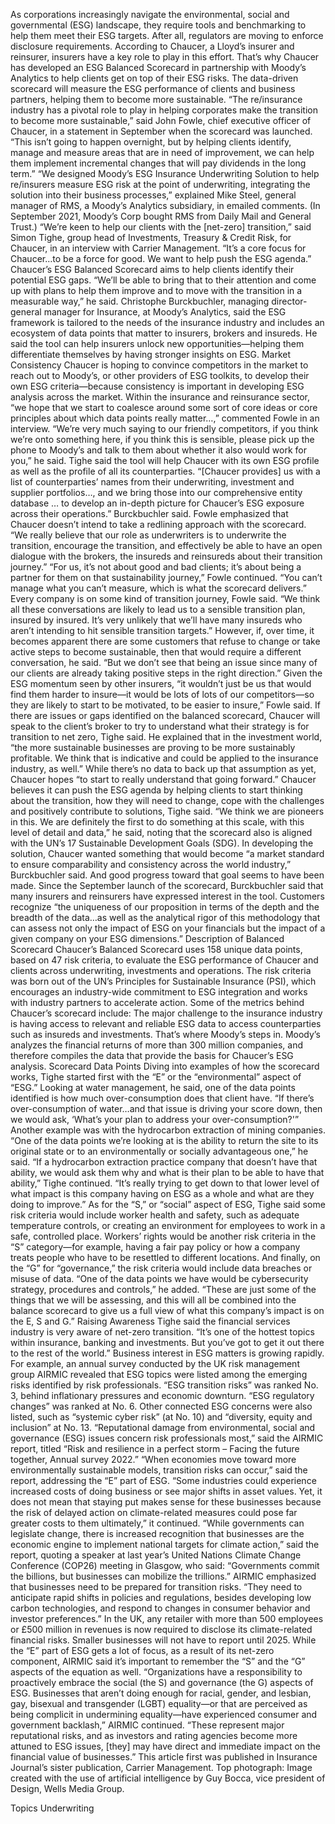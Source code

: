 As corporations increasingly navigate the environmental, social and governmental (ESG) landscape, they require tools and benchmarking to help them meet their ESG targets. After all, regulators are moving to enforce disclosure requirements.
According to Chaucer, a Lloyd’s insurer and reinsurer, insurers have a key role to play in this effort. That’s why Chaucer has developed an ESG Balanced Scorecard in partnership with Moody’s Analytics to help clients get on top of their ESG risks. The data-driven scorecard will measure the ESG performance of clients and business partners, helping them to become more sustainable.
“The re/insurance industry has a pivotal role to play in helping corporates make the transition to become more sustainable,” said John Fowle, chief executive officer of Chaucer, in a statement in September when the scorecard was launched. “This isn’t going to happen overnight, but by helping clients identify, manage and measure areas that are in need of improvement, we can help them implement incremental changes that will pay dividends in the long term.”
“We designed Moody’s ESG Insurance Underwriting Solution to help re/insurers measure ESG risk at the point of underwriting, integrating the solution into their business processes,” explained Mike Steel, general manager of RMS, a Moody’s Analytics subsidiary, in emailed comments. (In September 2021, Moody’s Corp bought RMS from Daily Mail and General Trust.)
“We’re keen to help our clients with the [net-zero] transition,” said Simon Tighe, group head of Investments, Treasury & Credit Risk, for Chaucer, in an interview with Carrier Management. “It’s a core focus for Chaucer…to be a force for good. We want to help push the ESG agenda.”
Chaucer’s ESG Balanced Scorecard aims to help clients identify their potential ESG gaps. “We’ll be able to bring that to their attention and come up with plans to help them improve and to move with the transition in a measurable way,” he said.
Christophe Burckbuchler, managing director-general manager for Insurance, at Moody’s Analytics, said the ESG framework is tailored to the needs of the insurance industry and includes an ecosystem of data points that matter to insurers, brokers and insureds. He said the tool can help insurers unlock new opportunities—helping them differentiate themselves by having stronger insights on ESG.
Market Consistency
Chaucer is hoping to convince competitors in the market to reach out to Moody’s, or other providers of ESG toolkits, to develop their own ESG criteria—because consistency is important in developing ESG analysis across the market. Within the insurance and reinsurance sector, “we hope that we start to coalesce around some sort of core ideas or core principles about which data points really matter…,” commented Fowle in an interview.
“We’re very much saying to our friendly competitors, if you think we’re onto something here, if you think this is sensible, please pick up the phone to Moody’s and talk to them about whether it also would work for you,” he said.
Tighe said the tool will help Chaucer with its own ESG profile as well as the profile of all its counterparties.
“[Chaucer provides] us with a list of counterparties’ names from their underwriting, investment and supplier portfolios…, and we bring those into our comprehensive entity database … to develop an in-depth picture for Chaucer’s ESG exposure across their operations.” Burckbuchler said.
Fowle emphasized that Chaucer doesn’t intend to take a redlining approach with the scorecard. “We really believe that our role as underwriters is to underwrite the transition, encourage the transition, and effectively be able to have an open dialogue with the brokers, the insureds and reinsureds about their transition journey.”
“For us, it’s not about good and bad clients; it’s about being a partner for them on that sustainability journey,” Fowle continued. “You can’t manage what you can’t measure, which is what the scorecard delivers.”
Every company is on some kind of transition journey, Fowle said. “We think all these conversations are likely to lead us to a sensible transition plan, insured by insured. It’s very unlikely that we’ll have many insureds who aren’t intending to hit sensible transition targets.”
However, if, over time, it becomes apparent there are some customers that refuse to change or take active steps to become sustainable, then that would require a different conversation, he said. “But we don’t see that being an issue since many of our clients are already taking positive steps in the right direction.”
Given the ESG momentum seen by other insurers, “it wouldn’t just be us that would find them harder to insure—it would be lots of lots of our competitors—so they are likely to start to be motivated, to be easier to insure,” Fowle said.
If there are issues or gaps identified on the balanced scorecard, Chaucer will speak to the client’s broker to try to understand what their strategy is for transition to net zero, Tighe said.
He explained that in the investment world, “the more sustainable businesses are proving to be more sustainably profitable. We think that is indicative and could be applied to the insurance industry, as well.” While there’s no data to back up that assumption as yet, Chaucer hopes “to start to really understand that going forward.”
Chaucer believes it can push the ESG agenda by helping clients to start thinking about the transition, how they will need to change, cope with the challenges and positively contribute to solutions, Tighe said.
“We think we are pioneers in this. We are definitely the first to do something at this scale, with this level of detail and data,” he said, noting that the scorecard also is aligned with the UN’s 17 Sustainable Development Goals (SDG).
In developing the solution, Chaucer wanted something that would become “a market standard to ensure comparability and consistency across the world industry,” Burckbuchler said.
And good progress toward that goal seems to have been made. Since the September launch of the scorecard, Burckbuchler said that many insurers and reinsurers have expressed interest in the tool. Customers recognize “the uniqueness of our proposition in terms of the depth and the breadth of the data…as well as the analytical rigor of this methodology that can assess not only the impact of ESG on your financials but the impact of a given company on your ESG dimensions.”
Description of Balanced Scorecard
Chaucer’s Balanced Scorecard uses 158 unique data points, based on 47 risk criteria, to evaluate the ESG performance of Chaucer and clients across underwriting, investments and operations. The risk criteria was born out of the UN’s Principles for Sustainable Insurance (PSI), which encourages an industry-wide commitment to ESG integration and works with industry partners to accelerate action.
Some of the metrics behind Chaucer’s scorecard include:
The major challenge to the insurance industry is having access to relevant and reliable ESG data to access counterparties such as insureds and investments. That’s where Moody’s steps in. Moody’s analyzes the financial returns of more than 300 million companies, and therefore compiles the data that provide the basis for Chaucer’s ESG analysis.
Scorecard Data Points
Diving into examples of how the scorecard works, Tighe started first with the “E” or the “environmental” aspect of “ESG.” Looking at water management, he said, one of the data points identified is how much over-consumption does that client have. “If there’s over-consumption of water…and that issue is driving your score down, then we would ask, ‘What’s your plan to address your over-consumption?'”
Another example was with the hydrocarbon extraction of mining companies. “One of the data points we’re looking at is the ability to return the site to its original state or to an environmentally or socially advantageous one,” he said.
“If a hydrocarbon extraction practice company that doesn’t have that ability, we would ask them why and what is their plan to be able to have that ability,” Tighe continued. “It’s really trying to get down to that lower level of what impact is this company having on ESG as a whole and what are they doing to improve.”
As for the “S,” or “social” aspect of ESG, Tighe said some risk criteria would include worker health and safety, such as adequate temperature controls, or creating an environment for employees to work in a safe, controlled place.
Workers’ rights would be another risk criteria in the “S” category—for example, having a fair pay policy or how a company treats people who have to be resettled to different locations.
And finally, on the “G” for “governance,” the risk criteria would include data breaches or misuse of data. “One of the data points we have would be cybersecurity strategy, procedures and controls,” he added.
“These are just some of the things that we will be assessing, and this will all be combined into the balance scorecard to give us a full view of what this company’s impact is on the E, S and G.”
Raising Awareness
Tighe said the financial services industry is very aware of net-zero transition. “It’s one of the hottest topics within insurance, banking and investments. But you’ve got to get it out there to the rest of the world.”
Business interest in ESG matters is growing rapidly. For example, an annual survey conducted by the UK risk management group AIRMIC revealed that ESG topics were listed among the emerging risks identified by risk professionals. “ESG transition risks” was ranked No. 3, behind inflationary pressures and economic downturn. “ESG regulatory changes” was ranked at No. 6. Other connected ESG concerns were also listed, such as “systemic cyber risk” (at No. 10) and “diversity, equity and inclusion” at No. 13.
“Reputational damage from environmental, social and governance (ESG) issues concern risk professionals most,” said the AIRMIC report, titled “Risk and resilience in a perfect storm – Facing the future together, Annual survey 2022.”
“When economies move toward more environmentally sustainable models, transition risks can occur,” said the report, addressing the “E” part of ESG.
“Some industries could experience increased costs of doing business or see major shifts in asset values. Yet, it does not mean that staying put makes sense for these businesses because the risk of delayed action on climate-related measures could pose far greater costs to them ultimately,” it continued.
“While governments can legislate change, there is increased recognition that businesses are the economic engine to implement national targets for climate action,” said the report, quoting a speaker at last year’s United Nations Climate Change Conference (COP26) meeting in Glasgow, who said: “Governments commit the billions, but businesses can mobilize the trillions.”
AIRMIC emphasized that businesses need to be prepared for transition risks. “They need to anticipate rapid shifts in policies and regulations, besides developing low carbon technologies, and respond to changes in consumer behavior and investor preferences.”
In the UK, any retailer with more than 500 employees or £500 million in revenues is now required to disclose its climate-related financial risks. Smaller businesses will not have to report until 2025.
While the “E” part of ESG gets a lot of focus, as a result of its net-zero component, AIRMIC said it’s important to remember the “S” and the “G” aspects of the equation as well.
“Organizations have a responsibility to proactively embrace the social (the S) and governance (the G) aspects of ESG. Businesses that aren’t doing enough for racial, gender, and lesbian, gay, bisexual and transgender (LGBT) equality—or that are perceived as being complicit in undermining equality—have experienced consumer and government backlash,” AIRMIC continued. “These represent major reputational risks, and as investors and rating agencies become more attuned to ESG issues, [they] may have direct and immediate impact on the financial value of businesses.”
This article first was published in Insurance Journal’s sister publication, Carrier Management.
Top photograph: Image created with the use of artificial intelligence by Guy Bocca, vice president of Design, Wells Media Group.

Topics
Underwriting
